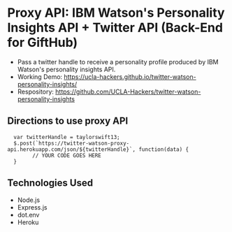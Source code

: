 # Proxy API: IBM Watson's Personality Insights API + Twitter API (Back-End for GiftHub)
- Pass a twitter handle to receive a personality profile produced by IBM Watson's personality insights API.
- Working Demo: https://ucla-hackers.github.io/twitter-watson-personality-insights/
- Respository: https://github.com/UCLA-Hackers/twitter-watson-personality-insights

## Directions to use proxy API
```
  var twitterHandle = taylorswift13;
  $.post(`https://twitter-watson-proxy-api.herokuapp.com/json/${twitterHandle}`, function(data) {
        // YOUR CODE GOES HERE
  }
```

## Technologies Used
- Node.js
- Express.js
- dot.env
- Heroku
